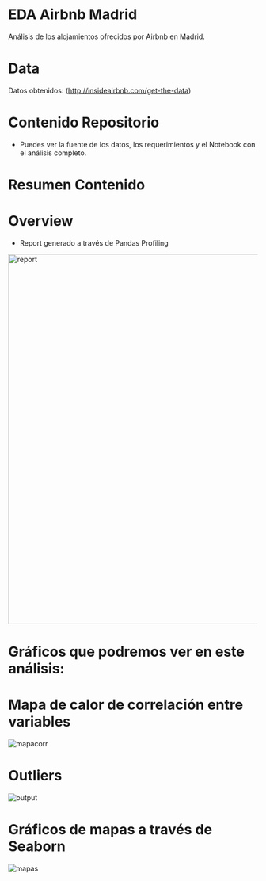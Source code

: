 # EDA Airbnb Madrid
Análisis de los alojamientos ofrecidos por Airbnb en Madrid.

# Data
Datos obtenidos: (http://insideairbnb.com/get-the-data)

# Contenido Repositorio
- Puedes ver la fuente de los datos, los requerimientos y el Notebook con el análisis completo. 

# Resumen Contenido

# Overview
- Report generado a través de Pandas Profiling
<img width="747" alt="report" src="https://user-images.githubusercontent.com/123492666/221606153-f9e13adb-0718-4e84-bf86-29259d2aeffc.png">

# Gráficos que podremos ver en este análisis:

# Mapa de calor de correlación entre variables
![mapacorr](https://user-images.githubusercontent.com/123492666/221606456-bba5c723-e141-467b-a45c-53ca51d7d9b1.png)

# Outliers
![output](https://user-images.githubusercontent.com/123492666/221606564-211a25e4-6b66-4663-8c5f-eaafc32cb05d.png)

# Gráficos de mapas a través de Seaborn
![mapas](https://user-images.githubusercontent.com/123492666/221606723-3a17167c-d522-414e-8a7e-7ea45d3e1fb3.png)
